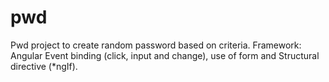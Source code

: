 # pwd

Pwd project to create random password based on criteria.
Framework: Angular
Event binding (click, input and change), use of form and Structural directive (*ngIf).
